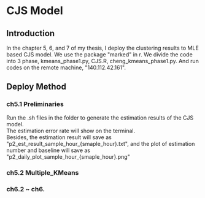 # CJS Model

## Introduction

In the chapter 5, 6, and 7 of my thesis, I deploy the clustering results to MLE based CJS model. We use the package "marked" in r.
We divide the code into 3 phase, kmeans_phase1.py, CJS.R, cheng_kmeans_phase1.py.
And run codes on the remote machine, "140.112.42.161".

## Deploy Method
### ch5.1 Preliminaries
Run the .sh files in the folder to generate the estimation results of the CJS model.\
The estimation error rate will show on the terminal.\
Besides, the estimation result will save as "p2_est_result_sample_hour_{smaple_hour}.txt", and the plot of estimation number and baseline will save as "p2_daily_plot_sample_hour_{smaple_hour}.png"

### ch5.2 Multiple_KMeans


### ch6.2 ~ ch6.
